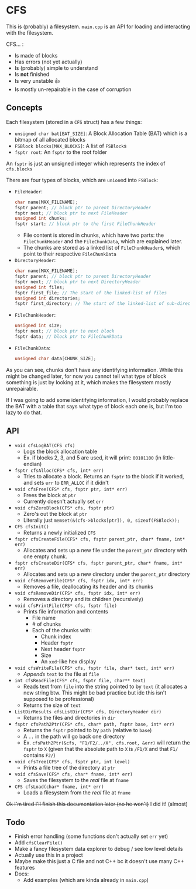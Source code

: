# CFS

This is (probably) a filesystem. `main.cpp` is an API for loading and interacting with the filesystem.

CFS... :
- Is made of blocks
- Has errors (not yet actually)
- Is (probably) simple to understand
- Is **not** finished
- Is very unstable 👍
- Is mostly un-repairable in the case of corruption

## Concepts
Each filesystem (stored in a `CFS` struct) has a few things:
- `unsigned char bat[BAT_SIZE]`: A Block Allocation Table (BAT) which is a bitmap of all allocated blocks
- `FSBlock blocks[MAX_BLOCKS]`: A list of `FSBlock`s 
- `fsptr root`: An `fsptr` to the root folder

An `fsptr` is just an unsigned integer which represents the index of `cfs.blocks`

There are four types of blocks, which are `union`ed into `FSBlock`:
- `FileHeader`:
    ```c++
    char name[MAX_FILENAME];
	fsptr parent; // block ptr to parent DirectoryHeader
	fsptr next; // block ptr to next FileHeader
	unsigned int chunks;
	fsptr start; // block ptr to the first FileChunkHeader
    ```
    - File content is stored in chunks, which have two parts: the `FileChunkHeader` and the `FileChunkData`, which are explained later. 
    - The chunks are stored as a linked list of `FileChunkHeader`s, which point to their respective `FileChunkData`
- `DirectoryHeader`:
    ```c++
    char name[MAX_FILENAME];
	fsptr parent; // block ptr to parent DirectoryHeader
	fsptr next; // block ptr to next DirectoryHeader
	unsigned int files;
	fsptr first_file; // The start of the linked-list of files
	unsigned int directories;
	fsptr first_directory; // The start of the linked-list of sub-directories
    ```
- `FileChunkHeader`:
    ```c++
    unsigned int size;
	fsptr next; // block ptr to next block
	fsptr data; // block ptr to FileChunkData
    ```
- `FileChunkData`:
    ```c++
    unsigned char data[CHUNK_SIZE];
    ```

As you can see, chunks don't have any identifying information. While this might be changed later, for now you cannot tell what type of block something is just by looking at it, which makes the filesystem mostly unrepairable.

If I was going to add some identifying information, I would probably replace the BAT with a table that says what type of block each one is, but I'm too lazy to do that.

## API
- `void cfsLogBAT(CFS cfs)`
    - Logs the block allocation table
    - Ex. if blocks 2, 3, and 5 are used, it will print: `00101100` (in little-endian)
- `fsptr cfsAlloc(CFS* cfs, int* err)`
    - Tries to allocate a block. Returns an `fsptr` to the block if it worked, and sets `err` to `ERR_ALLOC` if it didn't
- `void cfsFree(CFS* cfs, fsptr ptr, int* err)`
    - Frees the block at `ptr`
    - Currently doesn't actually set `err`
- `void cfsZeroBlock(CFS* cfs, fsptr ptr)`
    - Zero's out the block at `ptr`
    - Literally just `memset(&(cfs->blocks[ptr]), 0, sizeof(FSBlock));`
- `CFS cfsInit()`
    - Returns a newly initialized `CFS`
- `fsptr cfsCreateFile(CFS* cfs, fsptr parent_ptr, char* fname, int* err)`
    - Allocates and sets up a new file under the `parent_ptr` directory with one empty chunk.
- `fsptr cfsCreateDir(CFS* cfs, fsptr parent_ptr, char* fname, int* err)`
    - Allocates and sets up a new directory under the `parent_ptr` directory
- `void cfsRemoveFile(CFS* cfs, fsptr idx, int* err)`
    - Removes a file, deallocating its header and its chunks
- `void cfsRemoveDir(CFS* cfs, fsptr idx, int* err)`
    - Removes a directory and its children (recursively)
- `void cfsPrintFile(CFS* cfs, fsptr file)`
    - Prints file information and contents
        - File name
        - \# of chunks
        - Each of the chunks with:
            - Chunk index
            - Header `fsptr`
            - Next header `fsptr`
            - Size
            - An `xxd`-like hex display
- `void cfsWriteFile(CFS* cfs, fsptr file, char* text, int* err)`
    - *Appends* `text` to the file at `file`
- `int cfsReadFile(CFS* cfs, fsptr file, char** text)`
    - Reads text from `file` into the string pointed to by `text` (it allocates a new string btw. This might be bad practice but idc this isn't supposed to be professional)
    - Returns the size of `text`
- `ListDirResults cfsListDir(CFS* cfs, DirectoryHeader dir)`
    - Returns the files and directories in `dir`
- `fsptr cfsPath2Ptr(CFS* cfs, char* path, fsptr base, int* err)`
    - Returns the `fsptr` pointed to by `path` (relative to `base`)
    - A `..` in the path will go back one directory
    - Ex. `cfsPath2Ptr(&cfs, "F1/F2/../X", cfs.root, &err)` will return the `fsptr` to `X` (given that the absolute path to `X` is `/F1/X` and that `F1/` contains `F2/`)
- `void cfsTree(CFS* cfs, fsptr ptr, int level)`
    - Prints a file tree of the directory at `ptr`
- `void cfsSave(CFS* cfs, char* fname, int* err)`
    - Saves the filesystem to the *real* file at `fname`
- `CFS cfsLoad(char* fname, int* err)`
    - Loads a filesystem from the *real* file at `fname`


~~Ok I'm tired I'll finish this documentation later (no he won't)~~
I did it! (almost)

## Todo

- Finish error handling (some functions don't actually set `err` yet)
- Add `cfsClearFile()`
- Make a fancy filesystem data explorer to debug / see low level details
- Actually use this in a project
- Maybe make this just a C file and not C++ bc it doesn't use many C++ features
- Docs:
    - Add examples (which are kinda already in `main.cpp`)
